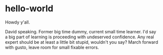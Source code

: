 # hello-world

Howdy y'all.

David speaking. Former big time dummy, current small time learner.
I'd say a big part of learning is proceeding with undeserved confidence.
Any real expert should be at least a little bit stupid, wouldn't you say?
March forward with gusto, leave room for small fixable errors.
